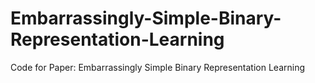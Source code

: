 # Embarrassingly-Simple-Binary-Representation-Learning
Code for Paper: Embarrassingly Simple Binary Representation Learning

